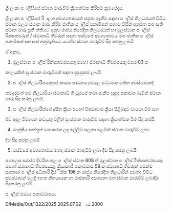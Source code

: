 ශ්‍රී ලංකා ප ාලිසිපේ ස්ථාන මාරුවීම් ක්‍රියාත්මක කිරීපම් ක්‍රමපේදය.

ශ්‍රී ලංකා ප ාලිසිපේ රි ාලන අවශ්‍යතාවයන් සපුරා ගැනීම සඳහා ප ාලිස් නිලධරයන් විවිධ ස්ථාන වලට ස්ථාන මාරු කිරීම ජාතික ප ාලිස් පකාමිෂන් සභාව විසින් අනුමත කර ඇති ස්ථාන මාරු ප්‍රති ත්තියට අනුව රාජය නිපේදිත නිලධරයන් හා මූලස්ථාන ප ාලිස් රික්ෂකවරුන් / ස්ථානාධි තිවරුන් සඳහා පස්වපේ අවශ්‍යතාවය මත ජාතික ප ාලිස් පකාමිෂන් සභාපේ අනුමැතියට යටත්ව ස්ථාන මාරුවීම් සිදු කරනු ලබයි.

ඒ අනුව,

1. මූලස්ථාන ප ාලිස් රීක්ෂකවරපයකු පහෝ ස්ථානාධි තිවරපයකු වසර 03 ක

කාලයකින් සු ස්ථාන මාරුවීමක් සඳහා සුදුසුකම් ලබයි.

2. ප ාලිස් නිලධාරිපයකුපේ කායය සාධනය දුවයල මට්ටමක වතින අවස්ථාවකදී

තවදුරටත් එම නිලධාරියා ස්ථානාධි ති ධූරපේ තබා ගැනීම සුදුසු පනාවන බැවින් ස්ථාන මාරු සිදු කරනු ලබයි.

3. ප ාලිස් නිලධාරීන්පේ දූෂිත ක්‍රියා පහෝ විෂමාචාර ක්‍රියා පිළිබඳව වාථයා වීම් සහ

ඊට අදාල විමශ්‍යන කටයුතු වලින් සු ස්ථාන මාරුවීම් සඳහා ක්‍රියාත්මක වීම සිදු කරයි.

4. මානුෂීය පහ්තූන් මත කරන ලද ඉල්ලීම් සලකා බලමින් ස්ථාන මාරුවීම් ලබා

දීම සිදු කරනු ලබයි

5. පස්වපේ අවශ්‍යතාවය මතද ස්ථාන මාරුවීම් ලබා දීම සිදු කරනු ලබයි.

පමපලස සමස්ථ දිවයින තුළ ප ාලිස් ස්ථාන 608 හි මූලස්ථාන ප ාලිස් රීක්ෂකවරපයකු පහෝ ස්ථානාධි තිවරපයකු, ක්‍රියාකාරී පකාට්ඨාස 59 ක ස්ථානාධි තිවරුන් පමන්ම සහකාර ප ාලිස් අධිකාරී දිස්ික්ක 196 ක රාජය නිපේදිත නිලධාරීන් පවතද විවිධ අවස්ථාවන් වලදී ඉහත නිනයායක හා රාජකාරි අවශ්‍යතා මත ස්ථාන මාරුවීම් ලබාදීම සිදුකරනු ලබයි.

ප ාලිස් මාධය පකාට්ඨාසය.

D/Media/Out/1322/2025 2025.07.02 ැය 2000